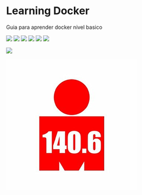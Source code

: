 # Learning Docker

Guia para aprender docker nivel basico

![](https://img.shields.io/github/stars/chrsitiancedeno/editor.md.svg) ![](https://img.shields.io/github/forks/pandao/editor.md.svg) ![](https://img.shields.io/github/tag/pandao/editor.md.svg) ![](https://img.shields.io/github/release/pandao/editor.md.svg) ![](https://img.shields.io/github/issues/pandao/editor.md.svg) ![](https://img.shields.io/bower/v/editor.md.svg)

![](https://img.shields.io/github/license/christiancedeno/learning.docker)

![Alt text](/images/img.jpg?raw=true "Optional Title")

